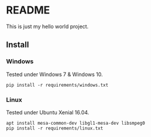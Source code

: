 # README

This is just my hello world project.

## Install

### Windows
Tested under Windows 7 & Windows 10.

	pip install -r requirements/windows.txt

### Linux
Tested under Ubuntu Xenial 16.04.

    apt install mesa-common-dev libgl1-mesa-dev libsmpeg0
	pip install -r requirements/linux.txt

